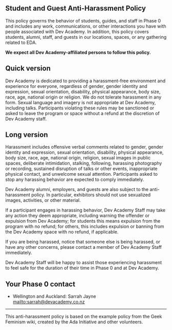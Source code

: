 ## Student and Guest Anti-Harassment Policy

This policy governs the behavior of students, guides, and staff in Phase 0 and includes any work, communications, or other interactions you have with people associated with Dev Academy. In addition, this policy covers students, alumni, staff, and guests in our locations, spaces, or any gathering related to EDA.

**We expect all Dev Academy-affiliated persons to follow this policy.**

## Quick version

Dev Academy is dedicated to providing a harassment-free environment and experience for everyone, regardless of gender, gender identity and expression, sexual orientation, disability, physical appearance, body size, race, age, national origin or religion. We do not tolerate harassment in any form. Sexual language and imagery is not appropriate at Dev Academy, including talks.  Participants violating these rules may be sanctioned or asked to leave the program or space without a refund at the discretion of Dev Academy staff.

## Long version

Harassment includes offensive verbal comments related to gender, gender identity and expression, sexual orientation, disability, physical appearance, body size, race, age, national origin, religion, sexual images in public spaces, deliberate intimidation, stalking, following, harassing photography or recording, sustained disruption of talks or other events, inappropriate physical contact, and unwelcome sexual attention. Participants asked to stop any harassing behavior are expected to comply immediately.

Dev Academy alumni, employers, and guests are also subject to the anti-harassment policy. In particular, exhibitors should not use sexualized images, activities, or other material.

If a participant engages in harassing behavior, Dev Academy Staff may take any action they deem appropriate, including warning the offender or expulsion from Dev Academy; for students this means expulsion from the program with no refund; for others, this includes expulsion or banning from the Dev Academy space with no refund, if applicable.

If you are being harassed, notice that someone else is being harassed, or have any other concerns, please contact a member of Dev Academy Staff immediately.

Dev Academy Staff will be happy to assist those experiencing harassment to feel safe for the duration of their time in Phase 0 and at Dev Academy.

## Your Phase 0 contact

 - Wellington and Auckland: Sarrah Jayne <mailto:sarrah@devacademy.co.nz>

---

This anti-harassment policy is based on the example policy from the Geek Feminism wiki, created by the Ada Initiative and other volunteers.
